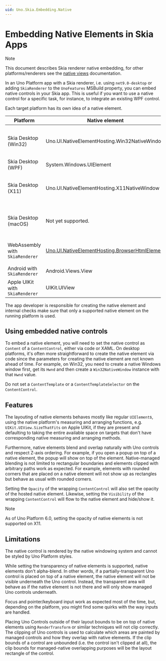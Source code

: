 ```yaml
---
uid: Uno.Skia.Embedding.Native
---
```


# Embedding Native Elements in Skia Apps

> [!NOTE]
> This document describes Skia renderer native embedding, for other platforms/renderers see the [native views](xref:Uno.Development.NativeViews) documentation.

In an Uno Platform app with a Skia renderer, i.e. using `net9.0-desktop` or adding `SkiaRenderer` to the `UnoFeatures` MSBuild property, you can embed native controls in your Skia app. This is useful if you want to use a native control for a specific task, for instance, to integrate an existing WPF control.

Each target platform has its own idea of a native element.

| Platform                        | Native element                                                                     | Description                                  |
|---------------------------------|------------------------------------------------------------------------------------|----------------------------------------------|
| Skia Desktop (Win32)            | Uno.UI.NativeElementHosting.Win32NativeWindow                                      | A native Windows window with a unique `Hwnd` |
| Skia Desktop (WPF)              | System.Windows.UIElement                                                           | A WPF control                                |
| Skia Desktop (X11)              | Uno.UI.NativeElementHosting.X11NativeWindow                                        | A native X11 window with a unique `XID`      |
| Skia Desktop (macOS)            | Not yet supported.                                                                 | Not yet supported as of Uno Platform 6.0     |
| WebAssembly with `SkiaRenderer` | [Uno.UI.NativeElementHosting.BrowserHtmlElement](xref:Uno.Interop.WasmJavaScript1) | An HTML element with a unique `id`.          |
| Android with `SkiaRenderer`     | Android.Views.View                                                                 | An Android view.                             |
| Apple UIKit with `SkiaRenderer` | UIKit.UIView                                                                       | An UIKit view.                               |

The app developer is responsible for creating the native element and internal checks make sure that only a supported native element on the running platform is used.

## Using embedded native controls

To embed a native element, you will need to set the native control as `Content` of a `ContentControl`, either via code or XAML. On desktop platforms, it's often more straightforward to create the native element via code since the parameters for creating the native element are not known ahead of time. For example, on Win32, you need to create a native Windows window first, get its `Hwnd` and then create a `Win32NativeWindow` instance with that `Hwnd` value.

Do not set a `ContentTemplate` or a `ContentTemplateSelector` on the `ContentControl`.

## Features

The layouting of native elements behaves mostly like regular `UIElement`s, using the native platform's measuring and arranging functions, e.g. `UIKit.UIView.SizeThatFits` on Apple UIKit, if they are present and defaulting to taking the entire available space on targets that don't have corresponding native measuring and arranging methods.

Furthermore, native elements blend and overlap naturally with Uno controls and respect Z-axis ordering. For example, if you open a popup on top of a native element, the popup will show on top of the element. Native-managed blending is not limited to rectangular boundaries and elements clipped with arbitrary paths work as expected. For example, elements with rounded corners that are placed on a native element will not show up as rectangles but behave as usual with rounded corners.

Setting the `Opacity` of the wrapping `ContentControl` will also set the opacity of the hosted native element. Likewise, setting the `Visibility` of the wrapping `ContentControl` will flow to the native element and hide/show it.

> [!NOTE]
> As of Uno Platform 6.0, setting the opacity of native elements is not supported on X11.

## Limitations

The native control is rendered by the native windowing system and cannot be styled by Uno Platform styles.

While setting the transparency of native elements is supported, native elements don't alpha-blend. In other words, if a partially-transparent Uno control is placed on top of a native element, the native element will not be visible underneath the Uno control. Instead, the transparent area will behave as if the native element is not there and will only show managed Uno controls underneath.

Focus and pointer/keyboard input work as expected most of the time, but, depending on the platform, you might find some quirks with the way inputs are handled.

Placing Uno Controls outside of their layout bounds to be on top of native elements using `RenderTransform` or similar techniques will not clip correctly. The clipping of Uno controls is used to calculate which areas are painted by managed controls and how they overlap with native elements. If the clip bounds of a control are unbounded (i.e. the control isn't clipped at all), the clip bounds for managed-native overlapping purposes will be the layout rectangle of the control.
